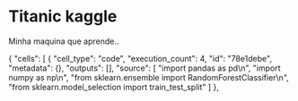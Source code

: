 # Titanic kaggle
Minha maquina que aprende..


{
 "cells": [
  {
   "cell_type": "code",
   "execution_count": 4,
   "id": "78e1debe",
   "metadata": {},
   "outputs": [],
   "source": [
    "import pandas as pd\n",
    "import numpy as np\n",
    "from sklearn.ensemble import RandomForestClassifier\n",
    "from sklearn.model_selection import train_test_split"
   ]
  },
